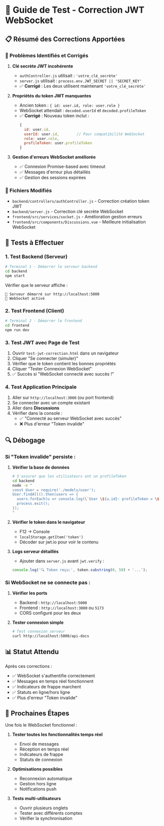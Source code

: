 # 🔧 Guide de Test - Correction JWT WebSocket

## 📋 Résumé des Corrections Apportées

### 🔑 Problèmes Identifiés et Corrigés

1. **Clé secrète JWT incohérente**
   - `authController.js` utilisait : `'votre_clé_secrète'`
   - `server.js` utilisait : `process.env.JWT_SECRET || 'SECRET_KEY'`
   - ✅ **Corrigé** : Les deux utilisent maintenant `'votre_clé_secrète'`

2. **Propriétés du token JWT manquantes**
   - Ancien token : `{ id: user.id, role: user.role }`
   - WebSocket attendait : `decoded.userId` et `decoded.profileToken`
   - ✅ **Corrigé** : Nouveau token inclut :
     ```javascript
     {
       id: user.id,
       userId: user.id,        // Pour compatibilité WebSocket
       role: user.role,
       profileToken: user.profileToken
     }
     ```

3. **Gestion d'erreurs WebSocket améliorée**
   - ✅ Connexion Promise-based avec timeout
   - ✅ Messages d'erreur plus détaillés
   - ✅ Gestion des sessions expirées

### 📁 Fichiers Modifiés

- `backend/controllers/authController.js` - Correction création token JWT
- `backend/server.js` - Correction clé secrète WebSocket
- `frontend/src/services/socket.js` - Amélioration gestion erreurs
- `frontend/src/components/Discussions.vue` - Meilleure initialisation WebSocket

## 🧪 Tests à Effectuer

### 1. Test Backend (Serveur)

```bash
# Terminal 1 - Démarrer le serveur backend
cd backend
npm start
```

Vérifier que le serveur affiche :
```
🚀 Serveur démarré sur http://localhost:5000
🔌 WebSocket activé
```

### 2. Test Frontend (Client)

```bash
# Terminal 2 - Démarrer le frontend
cd frontend
npm run dev
```

### 3. Test JWT avec Page de Test

1. Ouvrir `test-jwt-correction.html` dans un navigateur
2. Cliquer "Se connecter (simuler)"
3. Vérifier que le token contient les bonnes propriétés
4. Cliquer "Tester Connexion WebSocket"
5. ✅ Succès si "WebSocket connecté avec succès !"

### 4. Test Application Principale

1. Aller sur `http://localhost:3000` (ou port frontend)
2. Se connecter avec un compte existant
3. Aller dans **Discussions**
4. Vérifier dans la console :
   - ✅ "Connecté au serveur WebSocket avec succès"
   - ❌ Plus d'erreur "Token invalide"

## 🔍 Débogage

### Si "Token invalide" persiste :

1. **Vérifier la base de données**
   ```bash
   # S'assurer que les utilisateurs ont un profileToken
   cd backend
   node -e "
   const User = require('./models/user');
   User.findAll().then(users => {
     users.forEach(u => console.log(\`User \${u.id}: profileToken = \${u.profileToken}\`));
     process.exit();
   });
   "
   ```

2. **Vérifier le token dans le navigateur**
   - F12 → Console
   - `localStorage.getItem('token')`
   - Décoder sur jwt.io pour voir le contenu

3. **Logs serveur détaillés**
   - Ajouter dans `server.js` avant `jwt.verify` :
   ```javascript
   console.log('🔍 Token reçu:', token.substring(0, 50) + '...');
   ```

### Si WebSocket ne se connecte pas :

1. **Vérifier les ports**
   - Backend : `http://localhost:5000`
   - Frontend : `http://localhost:3000` ou `5173`
   - CORS configuré pour les deux

2. **Tester connexion simple**
   ```bash
   # Test connexion serveur
   curl http://localhost:5000/api-docs
   ```

## 📊 Statut Attendu

Après ces corrections :

- ✅ WebSocket s'authentifie correctement
- ✅ Messages en temps réel fonctionnent
- ✅ Indicateurs de frappe marchent
- ✅ Statuts en ligne/hors ligne
- ✅ Plus d'erreur "Token invalide"

## 🎯 Prochaines Étapes

Une fois le WebSocket fonctionnel :

1. **Tester toutes les fonctionnalités temps réel**
   - Envoi de messages
   - Réception en temps réel
   - Indicateurs de frappe
   - Statuts de connexion

2. **Optimisations possibles**
   - Reconnexion automatique
   - Gestion hors ligne
   - Notifications push

3. **Tests multi-utilisateurs**
   - Ouvrir plusieurs onglets
   - Tester avec différents comptes
   - Vérifier la synchronisation
